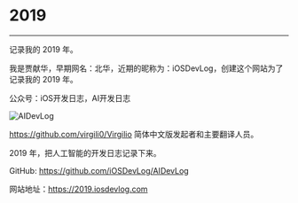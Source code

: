 # 2019
---

记录我的 2019 年。

我是贾献华，早期网名：北华，近期的昵称为：iOSDevLog，创建这个网站为了记录我的 2019 年。

公众号：iOS开发日志，AI开发日志

![AIDevLog](https://2019.iosdevlog.com/uploads/AIDevLog.jpg)

<https://github.com/virgili0/Virgilio> 简体中文版发起者和主要翻译人员。

2019 年，把人工智能的开发日志记录下来。

GitHub: <https://github.com/iOSDevLog/AIDevLog>

网站地址：<https://2019.iosdevlog.com>

